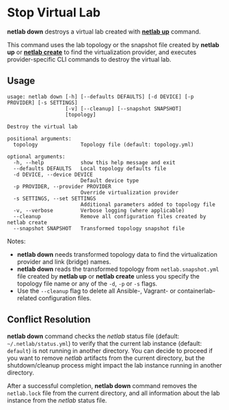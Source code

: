 # Stop Virtual Lab

**netlab down** destroys a virtual lab created with **[netlab up](up.md)** command.

This command uses the lab topology or the snapshot file created by **netlab up** or **[netlab create](create.md)** to find the virtualization provider, and executes provider-specific CLI commands to destroy the virtual lab.

## Usage

```
usage: netlab down [-h] [--defaults DEFAULTS] [-d DEVICE] [-p PROVIDER] [-s SETTINGS]
                   [-v] [--cleanup] [--snapshot SNAPSHOT]
                   [topology]

Destroy the virtual lab

positional arguments:
  topology              Topology file (default: topology.yml)

optional arguments:
  -h, --help            show this help message and exit
  --defaults DEFAULTS   Local topology defaults file
  -d DEVICE, --device DEVICE
                        Default device type
  -p PROVIDER, --provider PROVIDER
                        Override virtualization provider
  -s SETTINGS, --set SETTINGS
                        Additional parameters added to topology file
  -v, --verbose         Verbose logging (where applicable)
  --cleanup             Remove all configuration files created by netlab create
  --snapshot SNAPSHOT   Transformed topology snapshot file
```

Notes:

* **netlab down** needs transformed topology data to find the virtualization provider and link (bridge) names.
* **netlab down** reads the transformed topology from `netlab.snapshot.yml` file created by **netlab up** or **netlab create** unless you specify the topology file name or any of the `-d`, `-p` or `-s` flags.
* Use the `--cleanup` flag to delete all Ansible-, Vagrant- or containerlab-related configuration files.

## Conflict Resolution

**netlab down** command checks the _netlab_ status file (default: `~/.netlab/status.yml`) to verify that the current lab instance (default: `default`) is not running in another directory. You can decide to proceed if you want to remove _netlab_ artifacts from the current directory, but the shutdown/cleanup process might impact the lab instance running in another directory.

After a successful completion, **netlab down** command removes the `netlab.lock` file from the current directory, and all information about the lab instance from the _netlab_ status file.
